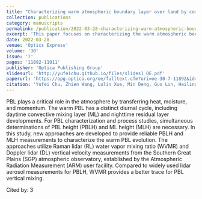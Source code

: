 ```yaml
---
title: "Characterizing warm atmospheric boundary layer over land by combining Raman and Doppler lidar measurements"
collection: publications
category: manuscripts
permalink: /publication/2022-03-28-characterizing-warm-atmospheric-boundary-layer
excerpt: 'This paper focuses on characterizing the warm atmospheric boundary layer (PBL) using simultaneous measurements from Raman and Doppler lidars.'
date: 2022-03-28
venue: 'Optics Express'
volume: '30'
issue: '7'
pages: '11892-11911'
publisher: 'Optica Publishing Group'
slidesurl: 'http://yufeichu.github.io/files/slides1_OE.pdf'
paperurl: 'https://opg.optica.org/oe/fulltext.cfm?uri=oe-30-7-11892&id=470776'
citation: 'Yufei Chu, Zhien Wang, Lulin Xue, Min Deng, Guo Lin, Hailing Xie, Hyeyum Hailey Shin, Weiwei Li, Grant Firl, Daniel F D’Amico, Dong Liu, Yingjian Wang. (2022). "Characterizing warm atmospheric boundary layer over land by combining Raman and Doppler lidar measurements." <i>Optics Express</i>. 30(7), 11892-11911.'
---
```


PBL plays a critical role in the atmosphere by transferring heat, moisture, and momentum. The warm PBL has a distinct diurnal cycle, including daytime convective mixing layer (ML) and nighttime residual layer developments. For PBL characterization and process studies, simultaneous determinations of PBL height (PBLH) and ML height (MLH) are necessary. In this study, new approaches are developed to provide reliable PBLH and MLH measurements to characterize the warm PBL evolution. The approaches utilize Raman lidar (RL) water vapor mixing ratio (WVMR) and Doppler lidar (DL) vertical velocity measurements from the Southern Great Plains (SGP) atmospheric observatory, established by the Atmospheric Radiation Measurement (ARM) user facility. Compared to widely used lidar aerosol measurements for PBLH, WVMR provides a better trace for PBL vertical mixing.

Cited by: 3
